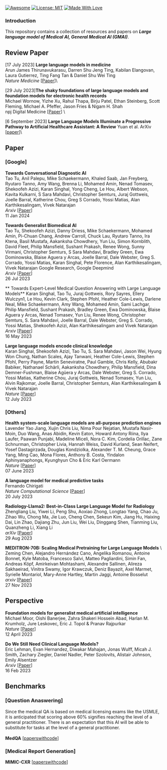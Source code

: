 [![Awesome](https://cdn.rawgit.com/sindresorhus/awesome/d7305f38d29fed78fa85652e3a63e154dd8e8829/media/badge.svg)](https://github.com/hee9joon/Awesome-Diffusion-Models) 
[![License: MIT](https://img.shields.io/badge/License-MIT-green.svg)](https://opensource.org/licenses/MIT)
[![Made With Love](https://img.shields.io/badge/Made%20With-Love-red.svg)](https://github.com/chetanraj/awesome-github-badges)

### Introduction
This repository contains a collection of resources and papers on ***Large language model of Medical AI, General Medical AI (GMAI)***.

## Review Paper
[17 July 2023] **Large language models in medicine** \
Arun James Thirunavukarasu, Darren Shu Jeng Ting, Kabilan Elangovan, Laura Gutierrez, Ting Fang Tan & Daniel Shu Wei Ting \
*Nature Medicine* [[Paper](https://medium.com/mlearning-ai/beyond-diffusion-what-is-personalized-image-generation-and-how-can-you-customize-image-synthesis-26a89d5b335)]\

[29 July 2023]**The shaky foundations of large language models and foundation models for electronic health records** \
Michael Wornow, Yizhe Xu, Rahul Thapa, Birju Patel, Ethan Steinberg, Scott Fleming, Michael A. Pfeffer, Jason Fries & Nigam H. Shah  \
npj Digital Medicine [[Paper](https://www.nature.com/articles/s41746-023-00879-8)] \

[6 September 2023] **Large Language Models Illuminate a Progressive Pathway to Artificial Healthcare Assistant: A Review**
Yuan et al. ArXiv [[paper](https://arxiv.org/abs/2311.01918)]\

## Paper
### [Google]
**Towards Conversational Diagnostic AI** \
Tao Tu, Anil Palepu, Mike Schaekermann, Khaled Saab, Jan Freyberg, Ryutaro Tanno, Amy Wang, Brenna Li, Mohamed Amin, Nenad Tomasev, Shekoofeh Azizi, Karan Singhal, Yong Cheng, Le Hou, Albert Webson, Kavita Kulkarni, S Sara Mahdavi, Christopher Semturs, Juraj Gottweis, Joelle Barral, Katherine Chou, Greg S Corrado, Yossi Matias, Alan Karthikesalingam, Vivek Natarajan \
*Arxiv* [[Paper](https://arxiv.org/abs/2401.05654)]\
11 Jan 2024 

**Towards Generalist Biomedical AI** \
Tao Tu, Shekoofeh Azizi, Danny Driess, Mike Schaekermann, Mohamed Amin, Pi-Chuan Chang, Andrew Carroll, Chuck Lau, Ryutaro Tanno, Ira Ktena, Basil Mustafa, Aakanksha Chowdhery, Yun Liu, Simon Kornblith, David Fleet, Philip Mansfield, Sushant Prakash, Renee Wong, Sunny Virmani, Christopher Semturs, S Sara Mahdavi, Bradley Green, Ewa Dominowska, Blaise Aguera y Arcas, Joelle Barral, Dale Webster, Greg S. Corrado, Yossi Matias, Karan Singhal, Pete Florence, Alan Karthikesalingam, Vivek Natarajan
Google Research, Google Deepmind \
*Arxiv* [[Paper](https://arxiv.org/abs/2307.14334)] \
26 Jul 2023

** Towards Expert-Level Medical Question Answering with Large Language Models**
Karan Singhal, Tao Tu, Juraj Gottweis, Rory Sayres, Ellery Wulczyn1, Le Hou, Kevin Clark, Stephen Pfohl, Heather Cole-Lewis, Darlene Neal, Mike Schaekermann, Amy Wang, Mohamed Amin, Sami Lachgar, Philip Mansfield, Sushant Prakash, Bradley Green, Ewa Dominowska, Blaise Aguera y Arcas, Nenad Tomasev, Yun Liu, Renee Wong, Christopher Semturs, S. Sara Mahdavi, Joelle Barral, Dale Webster, Greg S. Corrado, Yossi Matias, Shekoofeh Azizi, Alan Karthikesalingam and Vivek Natarajan\
*Arxiv* [[Paper](https://arxiv.org/abs/2305.09617)] \
16 May 2023

**Large language models encode clinical knowledge** \
Karan Singhal, Shekoofeh Azizi, Tao Tu, S. Sara Mahdavi, Jason Wei, Hyung Won Chung, Nathan Scales, Ajay Tanwani, Heather Cole-Lewis, Stephen Pfohl, Perry Payne, Martin Seneviratne, Paul Gamble, Chris Kelly, Abubakr Babiker, Nathanael Schärli, Aakanksha Chowdhery, Philip Mansfield, Dina Demner-Fushman, Blaise Agüera y Arcas, Dale Webster, Greg S. Corrado, Yossi Matias, Katherine Chou, Juraj Gottweis, Nenad Tomasev, Yun Liu, Alvin Rajkomar, Joelle Barral, Christopher Semturs, Alan Karthikesalingam & Vivek Natarajan \
*Nature* [[Paper](https://www.nature.com/articles/s41586-023-06291-2)]\
12 July 2023

### [Others]
**Health system-scale language models are all-purpose prediction engines** \
Lavender Yao Jiang, Xujin Chris Liu, Nima Pour Nejatian, Mustafa Nasir-Moin, Duo Wang, Anas Abidin, Kevin Eaton, Howard Antony Riina, Ilya Laufer, Paawan Punjabi, Madeline Miceli, Nora C. Kim, Cordelia Orillac, Zane Schnurman, Christopher Livia, Hannah Weiss, David Kurland, Sean Neifert, Yosef Dastagirzada, Douglas Kondziolka, Alexander T. M. Cheung, Grace Yang, Ming Cao, Mona Flores, Anthony B. Costa, Yindalon Aphinyanaphongs, Kyunghyun Cho & Eric Karl Oermann \
*Nature* [[Paper](https://www.nature.com/articles/s41586-023-06160-y)]\
07 June 2023

**A language model for medical predictive tasks** \
Fernando Chirigati \
*Nature Computational Science* [[Paper](https://www.nature.com/articles/s43588-023-00493-4)] \
20 July 2023

**Radiology-Llama2: Best-in-Class Large Language Model for Radiology** \
Zhengliang Liu, Yiwei Li, Peng Shu, Aoxiao Zhong, Longtao Yang, Chao Ju, Zihao Wu, Chong Ma, Jie Luo, Cheng Chen, Sekeun Kim, Jiang Hu, Haixing Dai, Lin Zhao, Dajiang Zhu, Jun Liu, Wei Liu, Dinggang Shen, Tianming Liu, Quanzheng Li, Xiang Li \
*arXiv* [[Paper](https://arxiv.org/abs/2309.06419)] \
29 Aug 2023

**MEDITRON-70B: Scaling Medical Pretraining for Large Language Models** \ 
Zeming Chen, Alejandro Hernández Cano, Angelika Romanou, Antoine Bonnet, Kyle Matoba, Francesco Salvi, Matteo Pagliardini, Simin Fan, Andreas Köpf, Amirkeivan Mohtashami, Alexandre Sallinen, Alireza Sakhaeirad, Vinitra Swamy, Igor Krawczuk, Deniz Bayazit, Axel Marmet, Syrielle Montariol, Mary-Anne Hartley, Martin Jaggi, Antoine Bosselut \
*arxiv* [[Paper](https://arxiv.org/abs/2311.16079)] \
 27 Nov 2023

## Perspective
**Foundation models for generalist medical artificial intelligence** \
Michael Moor, Oishi Banerjee, Zahra Shakeri Hossein Abad, Harlan M. Krumholz, Jure Leskovec, Eric J. Topol & Pranav Rajpurkar \
*Nature* [[Paper](https://www.nature.com/articles/s41586-023-05881-4)] \
12 April 2023

**Do We Still Need Clinical Language Models?** \
Eric Lehman, Evan Hernandez, Diwakar Mahajan, Jonas Wulff, Micah J. Smith, Zachary Ziegler, Daniel Nadler, Peter Szolovits, Alistair Johnson, Emily Alsentzer \
*Arxiv* [[Paper](https://arxiv.org/abs/2302.08091)] \
16 Feb 2023

## Benchmarks
### [Question Anaswering] 
Since the medical QA is based on medical licensing exams like the USMLE, it is anticipated that scoring above 60% signifies reaching the level of a general practitioner. There is an expectation that this AI will be able to substitute for tasks at the level of a general practitioner. \
 \
**MedQA** [[paperswithcode](https://paperswithcode.com/sota/question-answering-on-medqa-usmle)]

### [Medical Report Generation]
**MIMIC-CXR** [[paperswithcode](https://paperswithcode.com/sota/medical-report-generation-on-mimic-cxr)]

